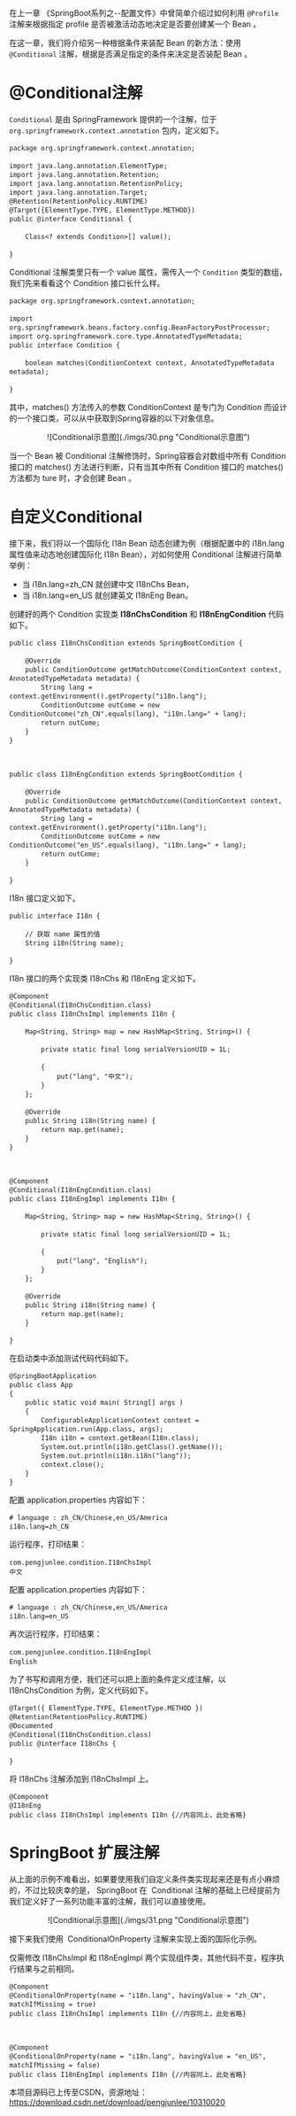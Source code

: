 在上一章 《SpringBoot系列之--配置文件》中曾简单介绍过如何利用 `@Profile` 注解来根据指定 profile 是否被激活动态地决定是否要创建某一个 Bean 。

在这一章，我们将介绍另一种根据条件来装配 Bean 的新方法：使用 `@Conditional` 注解，根据是否满足指定的条件来决定是否装配 Bean 。

# @Conditional注解

`Conditional` 是由 SpringFramework 提供的一个注解，位于 `org.springframework.context.annotation` 包内，定义如下。

	package org.springframework.context.annotation;
	 
	import java.lang.annotation.ElementType;
	import java.lang.annotation.Retention;
	import java.lang.annotation.RetentionPolicy;
	import java.lang.annotation.Target;
	@Retention(RetentionPolicy.RUNTIME)
	@Target({ElementType.TYPE, ElementType.METHOD})
	public @interface Conditional {
	 
		Class<? extends Condition>[] value();
	 
	}

Conditional 注解类里只有一个 value 属性，需传入一个 `Condition` 类型的数组，我们先来看看这个 Condition 接口长什么样。

	package org.springframework.context.annotation;
	 
	import org.springframework.beans.factory.config.BeanFactoryPostProcessor;
	import org.springframework.core.type.AnnotatedTypeMetadata;
	public interface Condition {
	 
		boolean matches(ConditionContext context, AnnotatedTypeMetadata metadata);
	 
	}

其中，matches() 方法传入的参数 ConditionContext 是专门为 Condition 而设计的一个接口类，可以从中获取到Spring容器的以下对象信息。

<div align=center>![Conditional示意图](./imgs/30.png "Conditional示意图")
<div align=left>

当一个 Bean 被 Conditional 注解修饰时，Spring容器会对数组中所有 Condition 接口的 matches() 方法进行判断，只有当其中所有 Condition 接口的 matches()方法都为 ture 时，才会创建 Bean 。

# 自定义Conditional

接下来，我们将以一个国际化 I18n Bean 动态创建为例（根据配置中的 i18n.lang 属性值来动态地创建国际化 I18n Bean），对如何使用 Conditional 注解进行简单举例：

- 当 i18n.lang=zh_CN 就创建中文 I18nChs Bean， 
- 当 i18n.lang=en_US 就创建英文 I18nEng Bean。  

创建好的两个 Condition 实现类 **I18nChsCondition** 和 **I18nEngCondition** 代码如下。

	public class I18nChsCondition extends SpringBootCondition {
	 
		@Override
		public ConditionOutcome getMatchOutcome(ConditionContext context, AnnotatedTypeMetadata metadata) {
			String lang = context.getEnvironment().getProperty("i18n.lang");
			ConditionOutcome outCome = new ConditionOutcome("zh_CN".equals(lang), "i18n.lang=" + lang);
			return outCome;
		}
	}
<br/>

	public class I18nEngCondition extends SpringBootCondition {
	 
		@Override
		public ConditionOutcome getMatchOutcome(ConditionContext context, AnnotatedTypeMetadata metadata) {
			String lang = context.getEnvironment().getProperty("i18n.lang");
			ConditionOutcome outCome = new ConditionOutcome("en_US".equals(lang), "i18n.lang=" + lang);
			return outCome;
		}
	 
	}

I18n 接口定义如下。

	public interface I18n {
	 
		// 获取 name 属性的值
		String i18n(String name);
	 
	}

I18n 接口的两个实现类 I18nChs 和 I18nEng 定义如下。

	@Component
	@Conditional(I18nChsCondition.class)
	public class I18nChsImpl implements I18n {
	 
		Map<String, String> map = new HashMap<String, String>() {
	 
			private static final long serialVersionUID = 1L;
	 
			{
				put("lang", "中文");
			}
		};
	 
		@Override
		public String i18n(String name) {
			return map.get(name);
		}
	}
<br/>

	@Component
	@Conditional(I18nEngCondition.class)
	public class I18nEngImpl implements I18n {
	 
		Map<String, String> map = new HashMap<String, String>() {
	 
			private static final long serialVersionUID = 1L;
	 
			{
				put("lang", "English");
			}
		};
	 
		@Override
		public String i18n(String name) {
			return map.get(name);
		}
	 
	}

在启动类中添加测试代码代码如下。

	@SpringBootApplication
	public class App 
	{
	    public static void main( String[] args )
	    {
	        ConfigurableApplicationContext context = SpringApplication.run(App.class, args);
	        I18n i18n = context.getBean(I18n.class);
	        System.out.println(i18n.getClass().getName());
	        System.out.println(i18n.i18n("lang"));
	        context.close();
	    }
	}

配置 application.properties 内容如下：

	# language : zh_CN/Chinese,en_US/America
	i18n.lang=zh_CN

运行程序，打印结果：

`com.pengjunlee.condition.I18nChsImpl`  
`中文`

配置 application.properties 内容如下：

	# language : zh_CN/Chinese,en_US/America
	i18n.lang=en_US

再次运行程序，打印结果：

`com.pengjunlee.condition.I18nEngImpl`  
`English`  

为了书写和调用方便，我们还可以把上面的条件定义成注解，以 I18nChsCondition 为例，定义代码如下。

	@Target({ ElementType.TYPE, ElementType.METHOD })
	@Retention(RetentionPolicy.RUNTIME)
	@Documented
	@Conditional(I18nChsCondition.class)
	public @interface I18nChs {
	 
	}

将 I18nChs 注解添加到 I18nChsImpl 上。

	@Component
	@I18nEng
	public class I18nChsImpl implements I18n {//内容同上，此处省略}

# SpringBoot 扩展注解

从上面的示例不难看出，如果要使用我们自定义条件类实现起来还是有点小麻烦的，不过比较庆幸的是， SpringBoot 在  Conditional 注解的基础上已经提前为我们定义好了一系列功能丰富的注解，我们可以直接使用。

<div align=center>![Conditional示意图](./imgs/31.png "Conditional示意图")
<div align=left>

接下来我们使用  ConditionalOnProperty 注解来实现上面的国际化示例。

仅需修改 I18nChsImpl 和 I18nEngImpl 两个实现组件类，其他代码不变，程序执行结果与之前相同。

	@Component
	@ConditionalOnProperty(name = "i18n.lang", havingValue = "zh_CN", matchIfMissing = true)
	public class I18nChsImpl implements I18n {//内容同上，此处省略}
<br/>

	@Component
	@ConditionalOnProperty(name = "i18n.lang", havingValue = "en_US", matchIfMissing = false)
	public class I18nEngImpl implements I18n {//内容同上，此处省略}

本项目源码已上传至CSDN，资源地址：<https://download.csdn.net/download/pengjunlee/10310020>